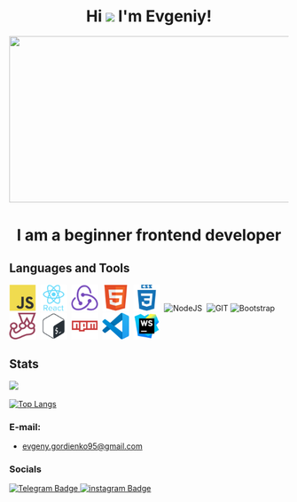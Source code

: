 <h1 align="center">
  Hi
  <img src="https://media.giphy.com/media/hvRJCLFzcasrR4ia7z/giphy.gif" width="30px"/>
  I'm Evgeniy!
</h1>
<div align="center">
  <img src="https://media.giphy.com/media/dWesBcTLavkZuG35MI/giphy.gif" width="600" height="300"/>
</div>
<h1 align="center">
  I am a beginner frontend developer
</h1>

<div>
<h2 >
Languages and Tools
</h2>
  <img src="https://github.com/devicons/devicon/blob/master/icons/javascript/javascript-original.svg" title="JavaScript" alt="JavaScript" width="48" height="48"/>&nbsp;
  <img src="https://github.com/devicons/devicon/blob/master/icons/react/react-original-wordmark.svg" title="React" alt="React" width="48" height="48"/>&nbsp;
  <img src="https://github.com/devicons/devicon/blob/master/icons/redux/redux-original.svg" title="Redux" alt="Redux " width="48" height="48"/>&nbsp;
  <img src="https://github.com/devicons/devicon/blob/master/icons/html5/html5-original.svg" title="HTML5" alt="HTML" width="48" height="48"/>&nbsp;
  <img src="https://github.com/devicons/devicon/blob/master/icons/css3/css3-plain-wordmark.svg"  title="CSS3" alt="CSS" width="48" height="48"/>&nbsp;
  <img src="https://cdn.jsdelivr.net/gh/devicons/devicon/icons/nodejs/nodejs-original.svg" title="NodeJS" alt="NodeJS" width="48" height="48"/>&nbsp;
  <img src="https://cdn.jsdelivr.net/gh/devicons/devicon/icons/git/git-original.svg" title="GIT" width="48" height="48" alt="GIT"/>
  <img src="https://cdn.jsdelivr.net/gh/devicons/devicon/icons/bootstrap/bootstrap-plain.svg" title="Bootstrap" width="48" height="48"alt="Bootstrap"/>
  <img src="https://raw.githubusercontent.com/devicons/devicon/1119b9f84c0290e0f0b38982099a2bd027a48bf1/icons/jest/jest-plain.svg" title="jest" alt="jest" width="48" height="48"/>&nbsp;
  <img src="https://raw.githubusercontent.com/devicons/devicon/1119b9f84c0290e0f0b38982099a2bd027a48bf1/icons/bash/bash-plain.svg" title="bash" alt="bash" width="48" height="48"/>&nbsp;
  <img src="https://raw.githubusercontent.com/devicons/devicon/1119b9f84c0290e0f0b38982099a2bd027a48bf1/icons/npm/npm-original-wordmark.svg" title="npm" alt="npm" width="48" height="48"/>&nbsp;
   <img src="https://raw.githubusercontent.com/devicons/devicon/1119b9f84c0290e0f0b38982099a2bd027a48bf1/icons/vscode/vscode-original.svg" title="vscode" alt="vscode" width="48" height="48"/>&nbsp;
     <img src="https://raw.githubusercontent.com/devicons/devicon/1119b9f84c0290e0f0b38982099a2bd027a48bf1/icons/webstorm/webstorm-original.svg" title="WebStorm" alt="WebStorm" width="48" height="48"/>&nbsp;
</div>

<h2>
  Stats
</h2>

![](https://github-profile-summary-cards.vercel.app/api/cards/profile-details?username=GordienkoEvgeny&theme=algolia)

[![Top Langs](https://github-readme-stats.vercel.app/api/top-langs/?username=GordienkoEvgeny&layout=compact&theme=algolia&hide_border=true)](https://github.com/anuraghazra/github-readme-stats)

### E-mail:
- evgeny.gordienko95@gmail.com


<h3>
  Socials
</h3>
<div id="badges">
  <a href="https://t.me/EvgeniyGordienko">
    <img src="https://img.shields.io/badge/Telegram-blue?style=for-the-badge&logo=telegram&logoColor=white" alt="Telegram Badge"/>
  <a href="https://instagram.com/ev_gordienko?igshid=YmMyMTA2M2Y=">
    <img src="https://img.shields.io/badge/instagram-mediumorchid?style=for-the-badge&logo=instagram&logoColor=white" alt="instagram Badge"/>
  </a>
</div>
